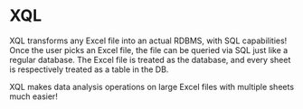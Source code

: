 # XQL
XQL transforms any Excel file into an actual RDBMS, with SQL capabilities!
Once the user picks an Excel file, the file can be queried via SQL just like a regular database.
The Excel file is treated as the database, and every sheet is respectively treated as a table in the DB.

XQL makes data analysis operations on large Excel files with multiple sheets much easier!
